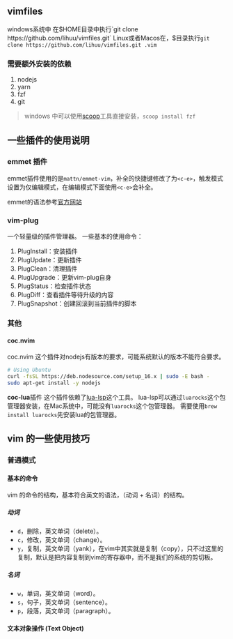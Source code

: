 ## vimfiles
windows系统中
在$HOME目录中执行`git clone https://github.com/lihuu/vimfiles.git`
Linux或者Macos在，$目录执行`git clone https://github.com/lihuu/vimfiles.git .vim`
### 需要额外安装的依赖
1. nodejs
2. yarn
3. fzf
4. git

>windows 中可以使用[scoop](https://github.com/lukesampson/scoop/wiki/Quick-Start)工具直接安装，`scoop install fzf`

    
## 一些插件的使用说明
### emmet 插件
emmet插件使用的是`mattn/emmet-vim`，补全的快捷键修改了为`<c-e>`，触发模式设置为仅编辑模式，在编辑模式下面使用`<c-e>`会补全。

emmet的语法参考[官方网站](https://emmet.io/)

### vim-plug
一个轻量级的插件管理器。
一些基本的使用命令：
1. PlugInstall：安装插件
2. PlugUpdate：更新插件
3. PlugClean：清理插件
4. PlugUpgrade：更新vim-plug自身
5. PlugStatus：检查插件状态
6. PlugDiff：查看插件等待升级的内容
7. PlugSnapshot：创建回滚到当前插件的脚本
### 其他
#### coc.nvim
coc.nvim 这个插件对nodejs有版本的要求，可能系统默认的版本不能符合要求。
```bash
# Using Ubuntu
curl -fsSL https://deb.nodesource.com/setup_16.x | sudo -E bash -
sudo apt-get install -y nodejs
```

**coc-lua**插件
这个插件依赖了[lua-lsp](https://github.com/Alloyed/lua-lsp)这个工具。
lua-lsp可以通过`luarocks`这个包管理器安装，在Mac系统中，可能没有`luarocks`这个包管理器。
需要使用`brew install luarocks`先安装lua的包管理器。

## vim 的一些使用技巧

### 普通模式

#### 基本的命令
vim 的命令的结构，基本符合英文的语法，（动词 + 名词）的结构。

##### 动词

* `d`，删除，英文单词（delete）。
* `c`，修改，英文单词（change）。
* `y`，复制，英文单词（yank），在vim中其实就是复制（copy），只不过这里的复制，默认是把内容复制到vim的寄存器中，而不是我们的系统的剪切板。

##### 名词
* `w`，单词，英文单词（word）。
* `s`，句子，英文单词（sentence）。
* `p`，段落，英文单词（paragraph）。

#### 文本对象操作 (Text Object)









